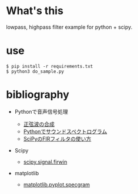 
# What's this

lowpass, highpass filter example for python + scipy.

# use

```
$ pip install -r requirements.txt
$ python3 do_sample.py
```

# bibliography

* Pythonで音声信号処理
    * [正弦波の合成](http://aidiary.hatenablog.com/entry/20110607/1307449007)
    * [Pythonでサウンドスペクトログラム](http://aidiary.hatenablog.com/entry/20111001/1317441171)
    * [SciPyのFIRフィルタの使い方](http://aidiary.hatenablog.com/entry/20111102/1320241544)

* Scipy
    * [scipy.signal.firwin](https://docs.scipy.org/doc/scipy-0.14.0/reference/generated/scipy.signal.firwin.html)

* matplotlib
    * [matplotlib.pyplot.specgram](https://matplotlib.org/api/_as_gen/matplotlib.pyplot.specgram.html#matplotlib.pyplot.specgram)
